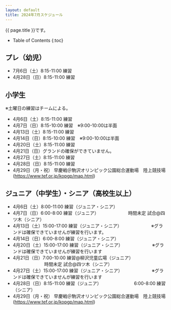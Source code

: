 ```yaml
---
layout: default
title: 2024年7月スケジュール
---
```


{{ page.title }}です。


* Table of Contents
{:toc}


プレ（幼児）
------------------

* 7月6日（土）8:15-11:00 練習
* 4月28日（日）8:15-11:00 練習


小学生
-----------
※土曜日の練習はチームによる。
* 4月6日（土）8:15-11:00 練習
* 4月7日（日）8:15-10:00 練習　※9:00-10:00は半面
* 4月13日（土）8:15-11:00 練習
* 4月14日（日）8:15-10:00 練習　※9:00-10:00は半面
* 4月20日（土）8:15-11:00 練習
* 4月21日（日）グランドの確保ができていません。
* 4月27日（土）8:15-11:00 練習
* 4月28日（日）8:15-11:00 練習
* 4月29日（月・祝） 早慶戦＠駒沢オリンピック公園総合運動場　陸上競技場 (https://www.tef.or.jp/kopgp/map.html)



ジュニア（中学生）・シニア（高校生以上）
-----------------------------------------

* 4月6日（土）8:00-11:00 練習（ジュニア・シニア）
* 4月7日（日）6:00-8:00 練習（ジュニア）
　　　　　　 時間未定 試合@四ツ木（シニア）
* 4月13日（土）15:00-17:00 練習（ジュニア・シニア）
 　　　　　　※グランドは確保できていませんが練習を行います。
* 4月14日（日）6:00-8:00 練習（ジュニア・シニア）
* 4月20日（土）15:00-17:00 練習（ジュニア・シニア）
 　　　　　　※グランドは確保できていませんが練習を行います
* 4月21日（日）7:00-10:00 練習@柳沢児童広場（ジュニア）
　　　　　　　時間未定 試合@四ツ木（シニア）
* 4月27日（土）15:00-17:00 練習（ジュニア・シニア）
 　　　　　　※グランドは確保できていませんが練習を行います
* 4月28日（日）8:15-11:00 練習（ジュニア）
　　　　　　　6:00-8:00 練習（シニア）
* 4月29日（月・祝）  早慶戦＠駒沢オリンピック公園総合運動場　陸上競技場 (https://www.tef.or.jp/kopgp/map.html)
